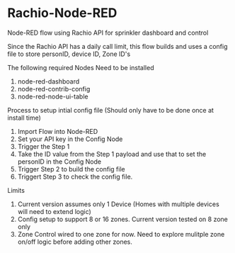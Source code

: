 # Rachio-Node-RED
Node-RED flow using Rachio API for sprinkler dashboard and control

Since the Rachio API has a daily call limit,  this flow builds and uses a config file to store personID, device ID, Zone ID's

The following required Nodes Need to be installed
1) node-red-dashboard
2) node-red-contrib-config
3) node-red-node-ui-table

Process to setup intial config file (Should only have to be done once at install time)
1) Import Flow into Node-RED
2) Set your API key in the Config Node
3) Trigger the Step 1
4) Take the ID value from the Step 1 payload and use that to set the personID in the Config Node
5) Trigger Step 2 to build the config file
6) Triggert Step 3 to check the config file.

Limits
1) Current version assumes only 1 Device (Homes with multiple devices will need to extend logic)
2) Config setup to support 8 or 16 zones.  Current version tested on 8 zone only
3) Zone Control wired to one zone for now.  Need to explore mulitple zone on/off logic before adding other zones.

